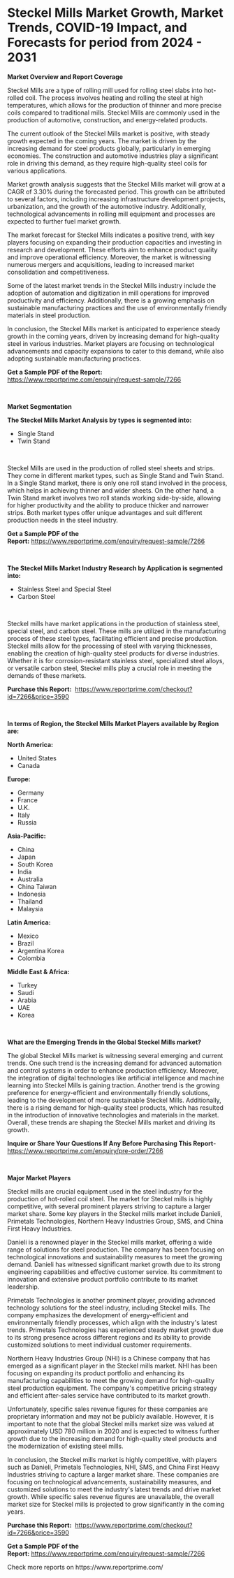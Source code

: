 <p><h1>Steckel Mills Market Growth, Market Trends, COVID-19 Impact, and Forecasts for period from 2024 - 2031</h1></p><p><strong>Market Overview and Report Coverage</strong></p>
<p><p>Steckel Mills are a type of rolling mill used for rolling steel slabs into hot-rolled coil. The process involves heating and rolling the steel at high temperatures, which allows for the production of thinner and more precise coils compared to traditional mills. Steckel Mills are commonly used in the production of automotive, construction, and energy-related products.</p><p>The current outlook of the Steckel Mills market is positive, with steady growth expected in the coming years. The market is driven by the increasing demand for steel products globally, particularly in emerging economies. The construction and automotive industries play a significant role in driving this demand, as they require high-quality steel coils for various applications.</p><p>Market growth analysis suggests that the Steckel Mills market will grow at a CAGR of 3.30% during the forecasted period. This growth can be attributed to several factors, including increasing infrastructure development projects, urbanization, and the growth of the automotive industry. Additionally, technological advancements in rolling mill equipment and processes are expected to further fuel market growth.</p><p>The market forecast for Steckel Mills indicates a positive trend, with key players focusing on expanding their production capacities and investing in research and development. These efforts aim to enhance product quality and improve operational efficiency. Moreover, the market is witnessing numerous mergers and acquisitions, leading to increased market consolidation and competitiveness.</p><p>Some of the latest market trends in the Steckel Mills industry include the adoption of automation and digitization in mill operations for improved productivity and efficiency. Additionally, there is a growing emphasis on sustainable manufacturing practices and the use of environmentally friendly materials in steel production.</p><p>In conclusion, the Steckel Mills market is anticipated to experience steady growth in the coming years, driven by increasing demand for high-quality steel in various industries. Market players are focusing on technological advancements and capacity expansions to cater to this demand, while also adopting sustainable manufacturing practices.</p></p>
<p><strong>Get a Sample PDF of the Report:</strong> <a href="https://www.reportprime.com/enquiry/request-sample/7266">https://www.reportprime.com/enquiry/request-sample/7266</a></p>
<p>&nbsp;</p>
<p><strong>Market Segmentation</strong></p>
<p><strong>The Steckel Mills Market Analysis by types is segmented into:</strong></p>
<p><ul><li>Single Stand</li><li>Twin Stand</li></ul></p>
<p>&nbsp;</p>
<p><p>Steckel Mills are used in the production of rolled steel sheets and strips. They come in different market types, such as Single Stand and Twin Stand. In a Single Stand market, there is only one roll stand involved in the process, which helps in achieving thinner and wider sheets. On the other hand, a Twin Stand market involves two roll stands working side-by-side, allowing for higher productivity and the ability to produce thicker and narrower strips. Both market types offer unique advantages and suit different production needs in the steel industry.</p></p>
<p><strong>Get a Sample PDF of the Report:</strong>&nbsp;<a href="https://www.reportprime.com/enquiry/request-sample/7266">https://www.reportprime.com/enquiry/request-sample/7266</a></p>
<p>&nbsp;</p>
<p><strong>The Steckel Mills Market Industry Research by Application is segmented into:</strong></p>
<p><ul><li>Stainless Steel and Special Steel</li><li>Carbon Steel</li></ul></p>
<p>&nbsp;</p>
<p><p>Steckel mills have market applications in the production of stainless steel, special steel, and carbon steel. These mills are utilized in the manufacturing process of these steel types, facilitating efficient and precise production. Steckel mills allow for the processing of steel with varying thicknesses, enabling the creation of high-quality steel products for diverse industries. Whether it is for corrosion-resistant stainless steel, specialized steel alloys, or versatile carbon steel, Steckel mills play a crucial role in meeting the demands of these markets.</p></p>
<p><strong>Purchase this Report:</strong>&nbsp; <a href="https://www.reportprime.com/checkout?id=7266&price=3590">https://www.reportprime.com/checkout?id=7266&price=3590</a></p>
<p>&nbsp;</p>
<p><strong>In terms of Region, the Steckel Mills Market Players available by Region are:</strong></p>
<p>
    <p> <strong> North America: </strong>
        <ul>
            <li>United States</li>
            <li>Canada</li>
        </ul>
        </p> 
    <p> <strong> Europe: </strong>
        <ul>
            <li>Germany</li>
            <li>France</li>
            <li>U.K.</li>
            <li>Italy</li>
            <li>Russia</li>
        </ul>
        </p> 
    <p> <strong> Asia-Pacific: </strong>
        <ul>
            <li>China</li>
            <li>Japan</li>
            <li>South Korea</li>
            <li>India</li>
            <li>Australia</li>
            <li>China Taiwan</li>
            <li>Indonesia</li>
            <li>Thailand</li>
            <li>Malaysia</li>
        </ul>
        </p> 
    <p> <strong> Latin America: </strong>
        <ul>
            <li>Mexico</li>
            <li>Brazil</li>
            <li>Argentina Korea</li>
            <li>Colombia</li>
        </ul>
        </p> 
    <p> <strong> Middle East & Africa: </strong>
        <ul>
            <li>Turkey</li>
            <li>Saudi</li>
            <li>Arabia</li>
            <li>UAE</li>
            <li>Korea</li>
        </ul>
    </p>
    </p>
<p>&nbsp;</p>
<p><strong>What are the Emerging Trends in the Global Steckel Mills market?</strong></p>
<p><p>The global Steckel Mills market is witnessing several emerging and current trends. One such trend is the increasing demand for advanced automation and control systems in order to enhance production efficiency. Moreover, the integration of digital technologies like artificial intelligence and machine learning into Steckel Mills is gaining traction. Another trend is the growing preference for energy-efficient and environmentally friendly solutions, leading to the development of more sustainable Steckel Mills. Additionally, there is a rising demand for high-quality steel products, which has resulted in the introduction of innovative technologies and materials in the market. Overall, these trends are shaping the Steckel Mills market and driving its growth.</p></p>
<p><strong>Inquire or Share Your Questions If Any Before Purchasing This Report</strong>- <a href="https://www.reportprime.com/enquiry/pre-order/7266">https://www.reportprime.com/enquiry/pre-order/7266</a></p>
<p>&nbsp;</p>
<p><strong>Major Market Players</strong></p>
<p><p>Steckel mills are crucial equipment used in the steel industry for the production of hot-rolled coil steel. The market for Steckel mills is highly competitive, with several prominent players striving to capture a larger market share. Some key players in the Steckel mills market include Danieli, Primetals Technologies, Northern Heavy Industries Group, SMS, and China First Heavy Industries.</p><p>Danieli is a renowned player in the Steckel mills market, offering a wide range of solutions for steel production. The company has been focusing on technological innovations and sustainability measures to meet the growing demand. Danieli has witnessed significant market growth due to its strong engineering capabilities and effective customer service. Its commitment to innovation and extensive product portfolio contribute to its market leadership.</p><p>Primetals Technologies is another prominent player, providing advanced technology solutions for the steel industry, including Steckel mills. The company emphasizes the development of energy-efficient and environmentally friendly processes, which align with the industry's latest trends. Primetals Technologies has experienced steady market growth due to its strong presence across different regions and its ability to provide customized solutions to meet individual customer requirements.</p><p>Northern Heavy Industries Group (NHI) is a Chinese company that has emerged as a significant player in the Steckel mills market. NHI has been focusing on expanding its product portfolio and enhancing its manufacturing capabilities to meet the growing demand for high-quality steel production equipment. The company's competitive pricing strategy and efficient after-sales service have contributed to its market growth.</p><p>Unfortunately, specific sales revenue figures for these companies are proprietary information and may not be publicly available. However, it is important to note that the global Steckel mills market size was valued at approximately USD 780 million in 2020 and is expected to witness further growth due to the increasing demand for high-quality steel products and the modernization of existing steel mills.</p><p>In conclusion, the Steckel mills market is highly competitive, with players such as Danieli, Primetals Technologies, NHI, SMS, and China First Heavy Industries striving to capture a larger market share. These companies are focusing on technological advancements, sustainability measures, and customized solutions to meet the industry's latest trends and drive market growth. While specific sales revenue figures are unavailable, the overall market size for Steckel mills is projected to grow significantly in the coming years.</p></p>
<p><strong>Purchase this Report:</strong>&nbsp;&nbsp;<a href="https://www.reportprime.com/checkout?id=7266&price=3590">https://www.reportprime.com/checkout?id=7266&price=3590</a></p>
<p></p>
<p><strong>Get a Sample PDF of the Report:</strong>&nbsp;<a href="https://www.reportprime.com/enquiry/request-sample/7266">https://www.reportprime.com/enquiry/request-sample/7266</a></p>
<p>Check more reports on https://www.reportprime.com/</p>